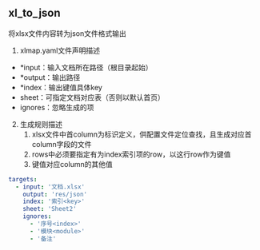 ## xl_to_json

将xlsx文件内容转为json文件格式输出

1. xlmap.yaml文件声明描述

* *input：输入文档所在路径（根目录起始）
* *output：输出路径
* *index：输出键值具体key
* sheet：可指定文档对应表（否则以默认首页）
* ignores：忽略生成的项

2. 生成规则描述
   1. xlsx文件中首column为标识定义，供配置文件定位查找，且生成对应首column字段的文件
   2. rows中必须要指定有为index索引项的row，以这行row作为键值
   3. 键值对应column的其他值

```yaml
targets:
  - input: '文档.xlsx'
    output: 'res/json'
    index: '索引<key>'
    sheet: 'Sheet2'
    ignores:
      - '序号<index>'
      - '模块<module>'
      - '备注'
```
